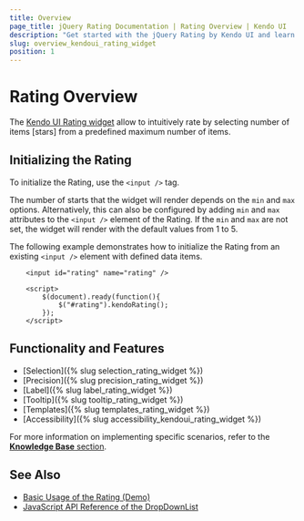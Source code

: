 ```yaml
---
title: Overview
page_title: jQuery Rating Documentation | Rating Overview | Kendo UI
description: "Get started with the jQuery Rating by Kendo UI and learn how to create, initialize, and enable the widget."
slug: overview_kendoui_rating_widget
position: 1
---
```


# Rating Overview

The [Kendo UI Rating widget](http://demos.telerik.com/kendo-ui/rating/index) allow to intuitively rate by selecting number of items [stars] from a predefined maximum number of items.

## Initializing the Rating

To initialize the Rating, use the `<input />` tag.

The number of starts that the widget will render depends on the `min` and `max` options. Alternatively, this can also be configured by adding `min` and `max` attributes to the `<input />` element of the Rating. If the `min` and `max` are not set, the widget will render with the default values from 1 to 5.

The following example demonstrates how to initialize the Rating from an existing `<input />` element with defined data items.

```dojo
    <input id="rating" name="rating" />

    <script>
        $(document).ready(function(){
            $("#rating").kendoRating();
        });
    </script>
```

## Functionality and Features

* [Selection]({% slug selection_rating_widget %})
* [Precision]({% slug precision_rating_widget %})
* [Label]({% slug label_rating_widget %})
* [Tooltip]({% slug tooltip_rating_widget %})
* [Templates]({% slug templates_rating_widget %})
* [Accessibility]({% slug accessibility_kendoui_rating_widget %})

For more information on implementing specific scenarios, refer to the [**Knowledge Base** section](https://docs.telerik.com/kendo-ui/knowledge-base).

## See Also

* [Basic Usage of the Rating (Demo)](https://demos.telerik.com/kendo-ui/rating/index)
* [JavaScript API Reference of the DropDownList](/api/javascript/ui/rating)
